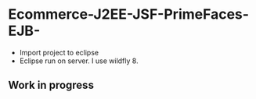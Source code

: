 # Ecommerce-J2EE-JSF-PrimeFaces-EJB-
* Import project to eclipse 
* Eclipse run on server. I use wildfly 8.
## Work in progress
